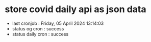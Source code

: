 # store covid daily api as json data

- last cronjob : Friday, 05 April 2024 13:14:03
- status og cron : success
- status daily cron : success
      
      